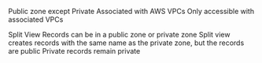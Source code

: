 Public zone except Private
Associated with AWS VPCs
	Only accessible with associated VPCs

Split View
Records can be in a public zone or private zone
	Split view creates records with the same name as the private zone, but the records are public
	Private records remain private
